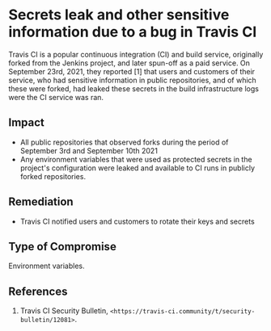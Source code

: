 # Secrets leak and other sensitive information due to a bug in Travis CI

Travis CI is a popular continuous integration (CI) and build service,
originally forked from the Jenkins project, and later spun-off as a paid
service. On September 23rd, 2021, they reported [1] that users and customers
of their service, who had sensitive information in public repositories, and
of which these were forked, had leaked these secrets in the build
infrastructure logs were the CI service was ran.

## Impact

* All public repositories that observed forks during the period of September 3rd
and September 10th 2021
* Any environment variables that were used as protected secrets in the project's
configuration were leaked and available to CI runs in publicly forked repositories.

## Remediation

* Travis CI notified users and customers to rotate their keys and secrets

## Type of Compromise

Environment variables.
## References

1. Travis CI Security Bulletin, `<https://travis-ci.community/t/security-bulletin/12081>`.
